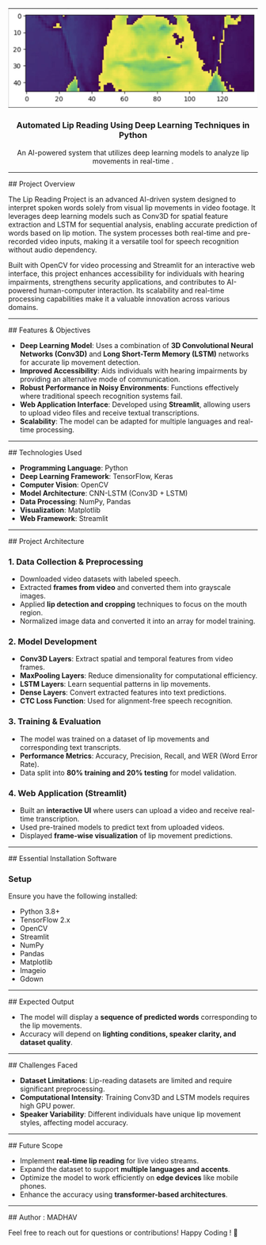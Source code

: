 <!-- PROJECT LOGO -->
<div align="center">
  <img src="/lip_reading.png" alt="Lip Reading Project Logo" width="600">
  <h3 align="center">Automated Lip Reading Using Deep Learning Techniques in Python</h3>
  <p align="center">
   An AI-powered system that utilizes deep learning models to analyze lip movements in real-time .
  </p>
</div>
<hr>
## Project Overview

The Lip Reading Project is an advanced AI-driven system designed to interpret spoken words solely from visual lip movements in video footage. It leverages deep learning models such as Conv3D for spatial feature extraction and LSTM for sequential analysis, enabling accurate prediction of words based on lip motion. The system processes both real-time and pre-recorded video inputs, making it a versatile tool for speech recognition without audio dependency.

Built with OpenCV for video processing and Streamlit for an interactive web interface, this project enhances accessibility for individuals with hearing impairments, strengthens security applications, and contributes to AI-powered human-computer interaction. Its scalability and real-time processing capabilities make it a valuable innovation across various domains.
<hr>
## Features & Objectives

- **Deep Learning Model**: Uses a combination of **3D Convolutional Neural Networks (Conv3D)** and **Long Short-Term Memory (LSTM)** networks for accurate lip movement detection.
- **Improved Accessibility**: Aids individuals with hearing impairments by providing an alternative mode of communication.
- **Robust Performance in Noisy Environments**: Functions effectively where traditional speech recognition systems fail.
- **Web Application Interface**: Developed using **Streamlit**, allowing users to upload video files and receive textual transcriptions.
- **Scalability**: The model can be adapted for multiple languages and real-time processing.
<hr>
## Technologies Used

- **Programming Language**: Python
- **Deep Learning Framework**: TensorFlow, Keras
- **Computer Vision**: OpenCV
- **Model Architecture**: CNN-LSTM (Conv3D + LSTM)
- **Data Processing**: NumPy, Pandas
- **Visualization**: Matplotlib
- **Web Framework**: Streamlit
<hr>
## Project Architecture

### 1. Data Collection & Preprocessing

- Downloaded video datasets with labeled speech.
- Extracted **frames from video** and converted them into grayscale images.
- Applied **lip detection and cropping** techniques to focus on the mouth region.
- Normalized image data and converted it into an array for model training.

### 2. Model Development

- **Conv3D Layers**: Extract spatial and temporal features from video frames.
- **MaxPooling Layers**: Reduce dimensionality for computational efficiency.
- **LSTM Layers**: Learn sequential patterns in lip movements.
- **Dense Layers**: Convert extracted features into text predictions.
- **CTC Loss Function**: Used for alignment-free speech recognition.

### 3. Training & Evaluation

- The model was trained on a dataset of lip movements and corresponding text transcripts.
- **Performance Metrics**: Accuracy, Precision, Recall, and WER (Word Error Rate).
- Data split into **80% training and 20% testing** for model validation.

### 4. Web Application (Streamlit)

- Built an **interactive UI** where users can upload a video and receive real-time transcription.
- Used pre-trained models to predict text from uploaded videos.
- Displayed **frame-wise visualization** of lip movement predictions.
<hr>
## Essential Installation Software

### Setup

Ensure you have the following installed:

- Python 3.8+
- TensorFlow 2.x
- OpenCV
- Streamlit
- NumPy
- Pandas
- Matplotlib
- Imageio
- Gdown
<hr>
## Expected Output

- The model will display a **sequence of predicted words** corresponding to the lip movements.
- Accuracy will depend on **lighting conditions, speaker clarity, and dataset quality**.
<hr>
## Challenges Faced

- **Dataset Limitations**: Lip-reading datasets are limited and require significant preprocessing.
- **Computational Intensity**: Training Conv3D and LSTM models requires high GPU power.
- **Speaker Variability**: Different individuals have unique lip movement styles, affecting model accuracy.
<hr>
## Future Scope

- Implement **real-time lip reading** for live video streams.
- Expand the dataset to support **multiple languages and accents**.
- Optimize the model to work efficiently on **edge devices** like mobile phones.
- Enhance the accuracy using **transformer-based architectures**.
<hr>
## Author : MADHAV

Feel free to reach out for questions or contributions!
Happy Coding ! 🚀
